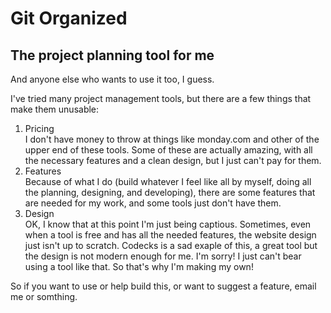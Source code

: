 # Git Organized
## The project planning tool for me
And anyone else who wants to use it too, I guess.

I've tried many project management tools, but there are a few things that make them unusable:
1. Pricing  
  I don't have money to throw at things like monday.com and other of the upper end of these tools. Some of these are actually amazing, with all the necessary features and a clean design, but I just can't pay for them.
2. Features  
  Because of what I do (build whatever I feel like all by myself, doing all the planning, designing, and developing), there are some features that are needed for my work, and some tools just don't have them.
3. Design  
  OK, I know that at this point I'm just being captious. Sometimes, even when a tool is free and has all the needed features, the website design just isn't up to scratch. Codecks is a sad exaple of this, a great tool but the design is not modern enough for me. I'm sorry! I just can't bear using a tool like that. So that's why I'm making my own!
  
So if you want to use or help build this, or want to suggest a feature, email me or somthing.
